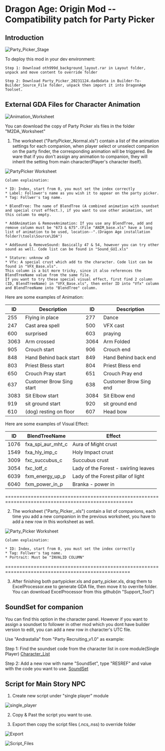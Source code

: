 # Dragon Age: Origin Mod --Compatibility patch for Party Picker 

## Introduction 

![Party_Picker_Stage](https://github.com/Zachky/Dragon-Age-Mods/blob/main/Image_Library/Hire_Companion/Party_Picker_Stage.jpg?raw=true "Party Picker Stage")

To deploy this mod in your dev environment: 

    Step 1: Download oth999d_background_layout.rar in Layout folder, unpack and move content to override folder

    Step 2: Download Party_Picker_20231124.dadbdata in Builder-To-Builder_Source_File folder, unpack then import it into DragonAge Toolset.


## External GDA Files for Character Animation

![Animation_Worksheet](https://github.com/Zachky/Dragon-Age-Mods/blob/main/Image_Library/Hire_Companion/Animation_Worksheet.jpg?raw=true)

You can download the copy of Party Picker xls files in the folder "M2DA_Worksheet"

1. The worksheet ("PartyPicker_Normal.xls") contain a list of the animation settings for each companion, when player select or unselect companion on the party finder, the corresponding animation will be triggered. Be ware that if you don't assign any animation to companion, they will inherit the setting from main character(Player's character itself).

![PartyPicker Worksheet](https://github.com/Zachky/Dragon-Age-Mods/blob/main/Image_Library/Hire_Companion/PartyPicker_Normal.jpg?raw=true "PartyPicker_Normal.xls")

    Column explaination:

    * ID: Index, start from 0, you must set the index correctly
    * Label: Follower's name as you wish it to appear on the party picker.
    * Tag: Follwer's tag name.

    * BlendTree: The name of BlendTree (A combined animation with soundset and special crust effect.), if you want to use other animation, set this column to empty.

    * AddAnimation & RemoveAnimation: If you use any BlendTree, add and remove column must be "673 & 675".(File "ANIM_base.xls" have a long list of animation to be used, location--".(Dragon Age installation folder)\tools\Source\2DA")

    * AddSound & RemoveSound: Basically 47 & 54, however you can try other sound as well. Code list can be found in "Sound_GUI.xls"

    * Stature: unknow xD
    * Vfx: A special crust which add to the character. Code list can be found in "VFX_Base.xls". 
    This column is a bit more tricky, since it also references the BlendTreeName value from the same file. 
    If you want to try these special visual effect, first find 2 column (ID, BlendTreeName) in "VFX_Base.xls", then enter ID into "Vfx" column and BlendTreeName into "BlendTree" column. 

Here are some examples of Animation: 

| ID | Description | ID | Description |
| --- | --- | --- | --- |
| 255 | Flying in place | 277 | Dance |
| 247 | Cast area spell | 500 | VFX cast |
| 600 | surprised | 603 | praying |
| 3063 | Arm crossed | 3064 | Arm Folded |
| 905 | Crouch start | 906 | Crouch end |
| 848 | Hand Behind back start | 849 | Hand Behind back end |
| 803 | Priest Bless start | 804 | Priest Bless end |
| 650 | Crouch Pray start | 651 | Crouch Pray end |
| 637 | Customer Brow Sing start | 638 | Customer Brow Sing end |
| 3083 | Sit Elbow start| 3084 | Sit Elbow end |
| 919 | sit ground start | 920 | sit ground end |
| 610 | (dog) resting on floor | 607 | Head bow |

Here are some examples of Visual Effect: 

| ID | BlendTreeName | Effect |
| --- | --- | --- |
| 1076 | fxa_spi_aur_mht_c | Aura of Might crust |
| 1549 | fxa_hly_imp_c | Holy Impact crust |
| 3009 | fxc_succubus_c | Succubus crust |
| 3054 | fxc_lotf_c | Lady of the Forest - swirling leaves |
| 6039 | fxm_energy_up_p | Lady of the Forest pillar of light |
| 6040 | fxm_power_in_p | Branka - power in |

===================================================================================================

2. The worksheet ("Party_Picker_.xls") contain a list of companions, each time you add a new companion in the previous worksheet, you have to add a new row in this worksheet as well.

![Party_Picker Worksheet](https://github.com/Zachky/Dragon-Age-Mods/blob/main/Image_Library/Hire_Companion/Party_Picker_Normal.jpg?raw=true "Party_Picker_Normal.xls")

    Column explaination:

    * ID: Index, start from 0, you must set the index correctly
    * Tag: Follwer's tag name.
    * Portrait: Must be "INVALID COLUMN"

==================================================================================================

3. After finishing both partypicker.xls and party_picker.xls, drag them to ExcelProcessor.exe to generate GDA file, then move it to overrite folder. You can download ExcelProcessor from this github(in "Support_Tool")


## SoundSet for companion 

You can find this option in the character panel. However if you want to assign a soundset to follower in other mod which you dont have builder version to edit, you can add a new row in character's UTC file.

Use "Andrastalla" from "Party Recruiting_v1.0" as example: 

Step 1: Find the soundset code from the character list in core module(Single Player)
[Character_List](https://github.com/Zachky/Dragon-Age-Mods/blob/main/Image_Library/Hire_Companion/Character_List.jpg?raw=true "Character List")

Step 2: Add a new row with name "SoundSet", type "RESREF" and value with the code you want to use.
[SoundSet](https://github.com/Zachky/Dragon-Age-Mods/blob/main/Image_Library/Hire_Companion/SoundSet.jpg?raw=true "SoundSet")


## Script for Main Story NPC
1. Create new script under "single player" module 

![single_player](https://github.com/Zachky/Dragon-Age-Mods/blob/main/Image_Library/Hire_Companion/Single_Player_Module.jpg?raw=true)

2. Copy & Past the script you want to use.

3. Export then copy the script files (.ncs,.nss) to override folder

![Export](https://github.com/Zachky/Dragon-Age-Mods/blob/main/Image_Library/Hire_Companion/Export_without_dependent_resources.jpg?raw=true)

![Script_Files](https://github.com/Zachky/Dragon-Age-Mods/blob/main/Image_Library/Hire_Companion/Script_Files.JPG?raw=true) 
